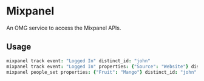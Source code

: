 # Mixpanel
An OMG service to access the Mixpanel APIs.

## Usage
```coffeescript
mixpanel track event: "Logged In" distinct_id: "john"
mixpanel track event: "Logged In" properties: {"Source": "Website"} distinct_id: "john"
mixpanel people_set properties: {"Fruit": "Mango"} distinct_id: "john"
```
